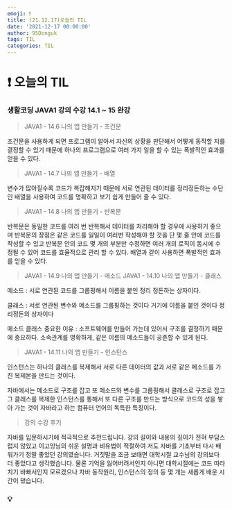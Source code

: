 ```yaml
---
emoji: ❗
title: (21.12.17)오늘의 TIL
date: '2021-12-17 00:00:00'
author: 95Donguk
tags: TIL
categories: TIL
---
```


# ❗ 오늘의 TIL

### 생활코딩 JAVA1 강의 수강 14.1 ~ 15 완강

>JAVA1 - 14.6 나의 앱 만들기 - 조건문

조건문을 사용하게 되면 프로그램이 알아서 자신의 상황을 판단해서 어떻게 동작할 지를 결정할 수 있기 때문에 하나의 프로그램으로 여러 가지 일을 할 수 있는 폭발적인 효과를 얻을 수 있다.

>JAVA1 - 14.7 나의 앱 만들기 - 배열

변수가 많아질수록 코드가 복잡해지기 때문에 서로 연관된 데이터를 정리정돈하는 수단인 배열을 사용하여 코드를 명확하고 보기 쉽게 만들어 줄 수 있다.

>JAVA1 - 14.8 나의 앱 만들기 - 반복문

반복문은 동일한 코드를 여러 번 반복해서 데이터를 처리해야 할 경우에 사용하기 좋으며 반복문의 장점은 같은 코드를 일일이 여러번 작성해야 할 것을 단 몇 줄 안에 코드를 작성할 수 있고 반복문 안의 코드 몇 개의 부분만 수정하면 여러 개의 로직이 동시에 수정될 수 있어 코드를 효율적으로 관리 할 수 있다. 배열과 같이 사용하면 폭발적인 효과를 얻을 수 있다.

>JAVA1 - 14.9 나의 앱 만들기 - 메소드
>JAVA1 - 14.10 나의 앱 만들기 - 클래스

메소드 : 서로 연관된 코드를 그룹핑해서 이름을 붙인 정리 정돈하는 상자이다.

클래스 : 서로 연관된 변수와 메소드를 그룹핑하는 것이다 거기에 이름을 붙인 것이다 정리정돈의 상자이다

메소드 클래스 중요한 이유 : 소프트웨어를 만들어 가는데 있어서 구조를 결정하기 때문에 중요하다.
소속관계를 명확하게, 같은 이름의 메소드들이 공존할 수 있게 된다.

>JAVA1 - 14.11 나의 앱 만들기 - 인스턴스

인스턴스는 하나의 클래스를 복제해서 서로 다른 데이터의 값과 서로 같은 메소드를 가진 복제본을 만드는 것이다.

자바에서는 메소드로 구조를 잡고 또 메소드와 변수를 그룹핑해서 클래스로 구조로 잡고 그 클래스를 복제한 인스턴스를 통해서 또 다른 구조를 만드는 방식으로 코드의 성을 쌓아 가는 것이 자바라고 하는 컴퓨터 언어의 독특한 특징이다.


>강의 수강 후기

자바를 입문하시기에 적극적으로 추천드립니다. 강의 길이와 내용의 깊이가 전혀 부담스럽지 않았고 이고잉님의 쉬운 설명과 비유법이 적절하여 저도 자바를 기초부터 다시 배워가기 정말 좋았던 강의였습니다. 거짓말을 조금 보태면 대학시절 교수님의 강의보다 더 좋았다고 생각했습니다. 물론 기억을 잃어버려서인지 아니면 대학시절에는 코드 따라치기 바빠서인지 모르겠으나 자바 동작원리, 인스턴스의 정의 등 몇 개는 새롭게 배운 시간이 됐습니다. 






### 💡 


```toc

```
